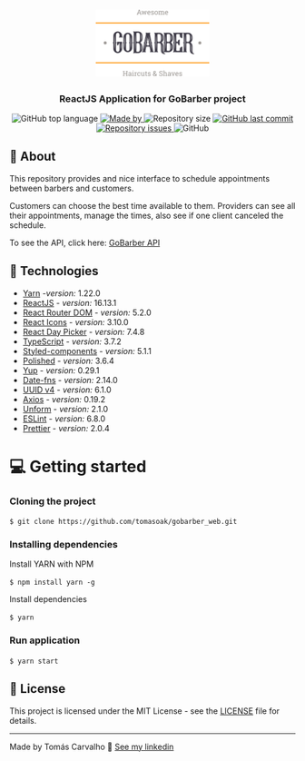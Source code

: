 <h1 align="center">
  <img alt="Logo" src="logo.svg" width="200px">
</h1>

<h3 align="center">
  ReactJS Application for GoBarber project
</h3>

<p align="center">
  <img alt="GitHub top language" src="https://img.shields.io/github/languages/top/tomasoak/gobarber_web?color=%23FF9000">

  <a href="https://www.linkedin.com/in/tomas-carvalho/" target="_blank" rel="noopener noreferrer">
    <img alt="Made by" src="https://img.shields.io/badge/made%20by-Tomas%20Carvalho-%23FF9000">
  </a>

  <img alt="Repository size" src="https://img.shields.io/github/repo-size/tomasoak/gobarber_web?color=%23FF9000">

  <a href="https://github.com/tomasoak/gobarber_web/commits/master">
    <img alt="GitHub last commit" src="https://img.shields.io/github/last-commit/tomasoak/gobarber_web?color=%23FF9000">
  </a>

  <a href="https://github.com/tomasoak/gobarber_web/issues">
    <img alt="Repository issues" src="https://img.shields.io/github/issues/tomasoak/gobarber_web?color=%23FF9000">
  </a>

  <img alt="GitHub" src="https://img.shields.io/github/license/tomasoak/gobarber_web?color=%23FF9000">
</p>


## :mag_right: About

This repository provides and nice interface to schedule appointments between barbers and customers.

Customers can choose the best time available to them.
Providers can see all their appointments, manage the times, also see if one client canceled the schedule.

To see the API, click here: [GoBarber API](https://github.com/tomasoak/gobarber_api)

## :rocket: Technologies

- [Yarn](https://classic.yarnpkg.com/lang/en/) -*version:* 1.22.0
- [ReactJS](https://reactjs.org/) - *version:* 16.13.1
- [React Router DOM](https://reactrouter.com/) - *version:* 5.2.0
- [React Icons](https://react-icons.github.io/react-icons/#/) - *version:* 3.10.0
- [React Day Picker](https://reactdatepicker.com/) - *version:* 7.4.8
- [TypeScript](https://www.typescriptlang.org/) - *version:* 3.7.2
- [Styled-components](https://styled-components.com/docs/basics) - *version:* 5.1.1
- [Polished](https://github.com/styled-components/polished) - *version:* 3.6.4
- [Yup](https://github.com/jquense/yup) - *version:* 0.29.1
- [Date-fns](https://date-fns.org/) - *version:* 2.14.0
- [UUID v4](https://github.com/thenativeweb/uuidv4/) - *version:* 6.1.0
- [Axios](https://github.com/axios/axios) - *version:* 0.19.2
- [Unform](https://unform.dev/) - *version:* 2.1.0
- [ESLint](https://eslint.org/) - *version:* 6.8.0
- [Prettier](https://prettier.io/) - *version:* 2.0.4


# :computer: Getting started

### Cloning the project

``` $ git clone https://github.com/tomasoak/gobarber_web.git ```

### Installing dependencies

Install YARN with NPM

``` $ npm install yarn -g ```

Install dependencies

``` $ yarn ```

### Run application

``` $ yarn start ```


## 📝 License

This project is licensed under the MIT License - see the [LICENSE](LICENSE) file for details.

---

Made by Tomás Carvalho 👋 [See my linkedin](https://www.linkedin.com/in/tomas-carvalho/)

